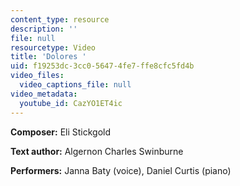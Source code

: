 ```yaml
---
content_type: resource
description: ''
file: null
resourcetype: Video
title: 'Dolores '
uid: f19253dc-3cc0-5647-4fe7-ffe8cfc5fd4b
video_files:
  video_captions_file: null
video_metadata:
  youtube_id: CazYO1ET4ic
---
```


**Composer:** Eli Stickgold

**Text author:** Algernon Charles Swinburne

**Performers:** Janna Baty (voice), Daniel Curtis (piano)